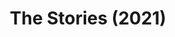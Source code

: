 ---
title: The Stories (2021)
backgroundColor: hopbush
titleColor: banana-mania
ellipseColor: yellow-green
image: "/images/butterfly.png"
categories: [
  {
    title: '19+',
    url: '/2021/stories/19+'
  },
  {
    title: '12–18',
    url: '/2021/stories/12-18'
  },
  {
    title: '11 and under',
    url: '/2021/stories/11-and-under'
  },
  {
    title: 'XR Wordsmiths’ Top Picks',
    url: '/2021/stories/xr-picks'
  },
  {
    title: 'Honorable Mentions',
    url: '/2021/stories/honorable-mentions'
  },
  {
    title: 'Penned by the XR Wordsmiths',
    url: '/2021/stories/penned-by-the-wordsmiths'
  }
]
---